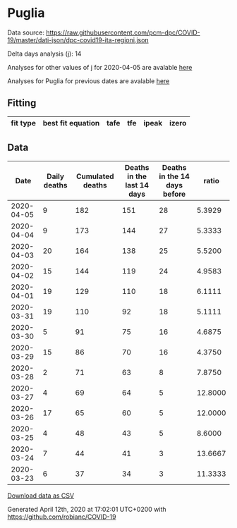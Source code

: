 # Puglia

Data source: https://raw.githubusercontent.com/pcm-dpc/COVID-19/master/dati-json/dpc-covid19-ita-regioni.json

Delta days analysis (j): 14

Analyses for other values of j for 2020-04-05 are avalable [here](../2020-04-05/README.md)

Analyses for Puglia for previous dates are avalable [here](../README.md)

## Fitting 
|fit type|best fit equation|tafe|tfe|ipeak|izero|
|-------|-----|--------|------|---|---|

## Data
|Date|Daily deaths|Cumulated deaths|Deaths in the last 14 days|Deaths in the 14 days before|ratio|
|----|----------|-----------|-------|--------------------|-----|
|2020-04-05|9|182|151|28|5.3929|
|2020-04-04|9|173|144|27|5.3333|
|2020-04-03|20|164|138|25|5.5200|
|2020-04-02|15|144|119|24|4.9583|
|2020-04-01|19|129|110|18|6.1111|
|2020-03-31|19|110|92|18|5.1111|
|2020-03-30|5|91|75|16|4.6875|
|2020-03-29|15|86|70|16|4.3750|
|2020-03-28|2|71|63|8|7.8750|
|2020-03-27|4|69|64|5|12.8000|
|2020-03-26|17|65|60|5|12.0000|
|2020-03-25|4|48|43|5|8.6000|
|2020-03-24|7|44|41|3|13.6667|
|2020-03-23|6|37|34|3|11.3333|

[Download data as CSV](COVID-19_puglia_j14_2020-04-05.csv)

Generated April 12th, 2020 at 17:02:01 UTC+0200 with https://github.com/robianc/COVID-19
